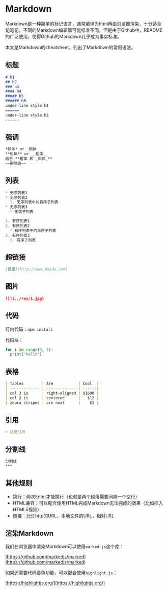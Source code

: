 # Markdown

Markdown是一种简单的标记语言，通常编译为html再由浏览器渲染，十分适合记笔记。不同的Markdown编辑器可能标准不同，但是由于Github中，README的广泛使用，使得Github的Markdown几乎成为事实标准。

本文是Markdown的cheatsheet，列出了Markdown的常用语法。

## 标题

```Markdown
# h1
## h2
### h3
#### h4
##### h5
###### h6
under-line style h1
======
under-line style h2
------
```

## 强调

```Markdown
*斜体* or _斜体_
**粗体** or __粗体__
结合 **粗体 和 _斜体_**
~~删除线~~
```

## 列表

```Markdown
* 无序列表1
* 无序列表2
  1. 无序列表中的有序子列表
* 无序列表3
  * 无需子列表

1. 有序列表1
2. 有序列表2
  * 有序列表中的无序子列表
3. 有序列表3
  1. 有序子列表
```

## 超链接

```Markdown
[百度](http://www.baidu.com)
```

## 图片

```Markdown
![](../res/1.jpg)
```

## 代码

行内代码：`npm install`

代码块：

```python
for i in range(0, 1):
  print("hello")
```

## 表格

```Markdown
| Tables        | Are           | Cool  |
| ------------- |:-------------:| -----:|
| col 3 is      | right-aligned | $1600 |
| col 2 is      | centered      |   $12 |
| zebra stripes | are neat      |    $1 |
```

## 引用

```Markdown
> 这是引用
```

## 分割线

```Markdown
分割线
***
```

## 其他规则

* 换行：两次Enter才能换行（也就是两个段落需要间隔一个空行）
* HTML兼容：可以配合使用HTML完成Markdown无法完成的效果（比如插入HTML5视频）
* 链接：允许http的URL，本地文件的URL，相对URL

## 渲染Markdown

我们在浏览器中渲染Markdown可以使用`marked.js`这个库：

[https://github.com/markedjs/marked](https://github.com/markedjs/marked)

如果还需要代码着色功能，可以配合使用`highlight.js`：

[https://highlightjs.org/](https://highlightjs.org/)
